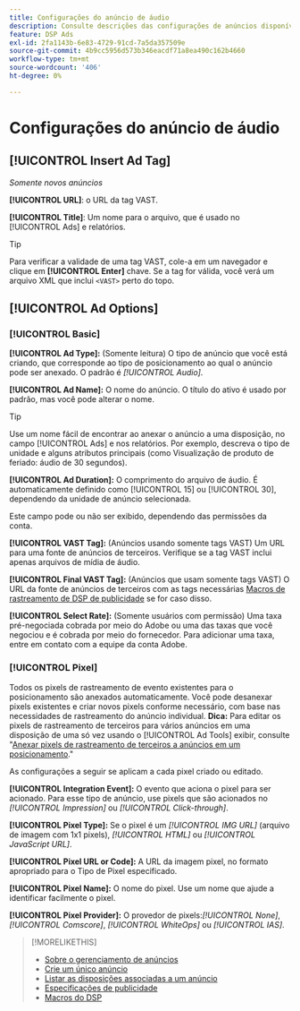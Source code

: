 ```yaml
---
title: Configurações do anúncio de áudio
description: Consulte descrições das configurações de anúncios disponíveis para anúncios em áudio.
feature: DSP Ads
exl-id: 2fa1143b-6e83-4729-91cd-7a5da357509e
source-git-commit: 4b9cc5956d573b346eacdf71a8ea490c162b4660
workflow-type: tm+mt
source-wordcount: '406'
ht-degree: 0%

---
```


# Configurações do anúncio de áudio

## [!UICONTROL Insert Ad Tag]

*Somente novos anúncios*

**[!UICONTROL URL]**: o URL da tag VAST.

**[!UICONTROL Title]**: Um nome para o arquivo, que é usado no [!UICONTROL Ads] e relatórios.

>[!TIP]
>
> Para verificar a validade de uma tag VAST, cole-a em um navegador e clique em **[!UICONTROL Enter]** chave. Se a tag for válida, você verá um arquivo XML que inclui `<VAST>` perto do topo.

## [!UICONTROL Ad Options]

### [!UICONTROL Basic]

**[!UICONTROL Ad Type]:** (Somente leitura) O tipo de anúncio que você está criando, que corresponde ao tipo de posicionamento ao qual o anúncio pode ser anexado. O padrão é *[!UICONTROL Audio]*.

**[!UICONTROL Ad Name]:** O nome do anúncio. O título do ativo é usado por padrão, mas você pode alterar o nome.

>[!TIP]
>
> Use um nome fácil de encontrar ao anexar o anúncio a uma disposição, no campo [!UICONTROL Ads] e nos relatórios. Por exemplo, descreva o tipo de unidade e alguns atributos principais (como Visualização de produto de feriado: áudio de 30 segundos).

**[!UICONTROL Ad Duration]:** O comprimento do arquivo de áudio. É automaticamente definido como [!UICONTROL 15] ou [!UICONTROL 30], dependendo da unidade de anúncio selecionada.

Este campo pode ou não ser exibido, dependendo das permissões da conta.

**[!UICONTROL VAST Tag]:** (Anúncios usando somente tags VAST) Um URL para uma fonte de anúncios de terceiros. Verifique se a tag VAST inclui apenas arquivos de mídia de áudio.

**[!UICONTROL Final VAST Tag]:** (Anúncios que usam somente tags VAST) O URL da fonte de anúncios de terceiros com as tags necessárias [Macros de rastreamento de DSP de publicidade](/help/dsp/campaign-management/macros.md) se for caso disso.

**[!UICONTROL Select Rate]:** (Somente usuários com permissão) Uma taxa pré-negociada cobrada por meio do Adobe ou uma das taxas que você negociou e é cobrada por meio do fornecedor. Para adicionar uma taxa, entre em contato com a equipe da conta Adobe.

### [!UICONTROL Pixel]

Todos os pixels de rastreamento de evento existentes para o posicionamento são anexados automaticamente. Você pode desanexar pixels existentes e criar novos pixels conforme necessário, com base nas necessidades de rastreamento do anúncio individual. **Dica:** Para editar os pixels de rastreamento de terceiros para vários anúncios em uma disposição de uma só vez usando o [!UICONTROL Ad Tools] exibir, consulte &quot;[Anexar pixels de rastreamento de terceiros a anúncios em um posicionamento](/help/dsp/campaign-management/ads/ad-attach-to-placement.md#attach-pixels-ads).&quot;

As configurações a seguir se aplicam a cada pixel criado ou editado.

**[!UICONTROL Integration Event]:** O evento que aciona o pixel para ser acionado. Para esse tipo de anúncio, use pixels que são acionados no *[!UICONTROL Impression]* ou *[!UICONTROL Click-through]*.

**[!UICONTROL Pixel Type]:** Se o pixel é um *[!UICONTROL IMG URL]* (arquivo de imagem com 1x1 pixels), *[!UICONTROL HTML]* ou *[!UICONTROL JavaScript URL]*.

**[!UICONTROL Pixel URL or Code]:** A URL da imagem pixel, no formato apropriado para o Tipo de Pixel especificado.

**[!UICONTROL Pixel Name]:** O nome do pixel. Use um nome que ajude a identificar facilmente o pixel.

**[!UICONTROL Pixel Provider]:** O provedor de pixels:*[!UICONTROL None]*, *[!UICONTROL Comscore]*, *[!UICONTROL WhiteOps]* ou *[!UICONTROL IAS]*.

>[!MORELIKETHIS]
>
>* [Sobre o gerenciamento de anúncios](ad-about.md)
>* [Crie um único anúncio](ad-create.md)
>* [Listar as disposições associadas a um anúncio](/help/dsp/campaign-management/ads/ad-list-placements.md)
>* [Especificações de publicidade](ad-specs.md)
>* [Macros do DSP](/help/dsp/campaign-management/macros.md)
